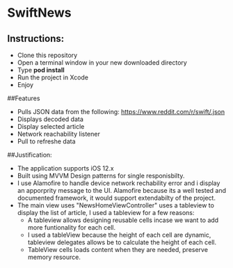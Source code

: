 # SwiftNews
## Instructions:
* Clone this repository
* Open a terminal window in your new downloaded directory
* Type **pod install**
* Run the project in Xcode
* Enjoy

##Features
* Pulls JSON data from the following: https://www.reddit.com/r/swift/.json
* Displays decoded data 
* Display selected article 
* Network reachability listener
* Pull to refreshe data

##Justification:
- The application supports iOS 12.x
- Built using MVVM Design patterns for single responisbilty.
- I use Alamofire to handle device network rechability error and i display an apporprity message to the UI. Alamofire because its a well tested and documented framework, it would support extendabilty of the project.
- The main view uses "NewsHomeViewController" uses a tableview to display the list of article, I used a tableview for a few reasons: 
    - A tableview allows designing reusable cells incase we want to add more funtionality for each cell.
    - I used a tableView because the height of each cell are dynamic, tableview delegates allows be to calculate the height of each cell.
    - TableView cells loads content when they are needed, preserve memory resource.
